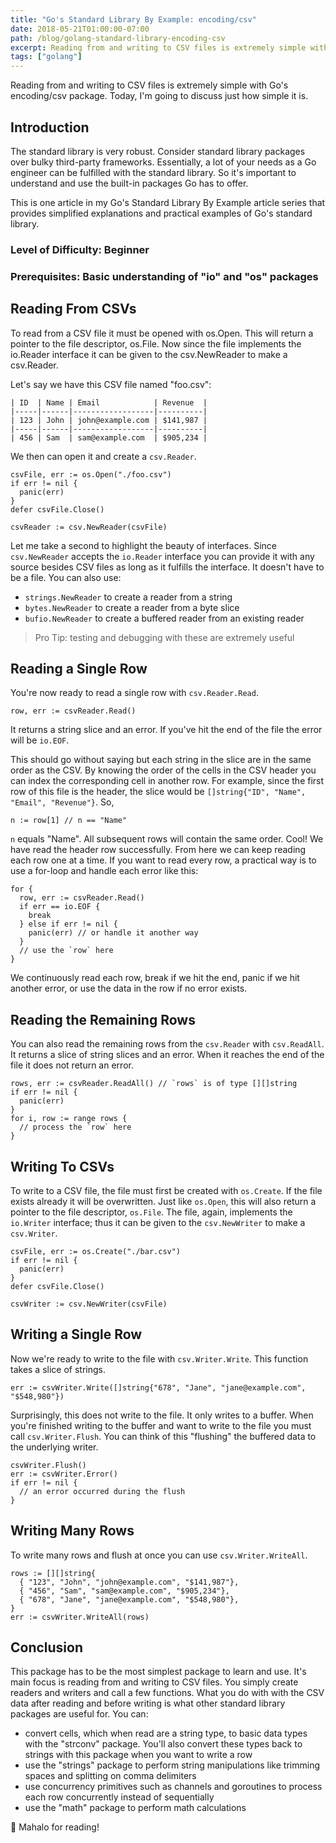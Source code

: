```yaml
---
title: "Go's Standard Library By Example: encoding/csv"
date: 2018-05-21T01:00:00-07:00
path: /blog/golang-standard-library-encoding-csv
excerpt: Reading from and writing to CSV files is extremely simple with Go’s encoding/csv package
tags: ["golang"]
---
```


Reading from and writing to CSV files is extremely simple with Go's encoding/csv package. Today, I'm going to discuss just how simple it is.

## Introduction
The standard library is very robust. Consider standard library packages over bulky third-party frameworks. Essentially, a lot of your needs as a Go engineer can be fulfilled with the standard library. So it's important to understand and use the built-in packages Go has to offer.

This is one article in my Go's Standard Library By Example article series that provides simplified explanations and practical examples of Go's standard library.

### Level of Difficulty: Beginner

### Prerequisites: Basic understanding of "io" and "os" packages

## Reading From CSVs
To read from a CSV file it must be opened with os.Open. This will return a pointer to the file descriptor, os.File. Now since the file implements the io.Reader interface it can be given to the csv.NewReader to make a csv.Reader.

Let's say we have this CSV file named "foo.csv":

```
| ID  | Name | Email            | Revenue  |
|-----|------|------------------|----------|
| 123 | John | john@example.com | $141,987 |
|-----|------|------------------|----------|
| 456 | Sam  | sam@example.com  | $905,234 |
```

We then can open it and create a `csv.Reader`.
```
csvFile, err := os.Open("./foo.csv")
if err != nil {
  panic(err)
}
defer csvFile.Close()

csvReader := csv.NewReader(csvFile)
```

Let me take a second to highlight the beauty of interfaces. Since `csv.NewReader` accepts the `io.Reader` interface you can provide it with any source besides CSV files as long as it fulfills the interface. It doesn't have to be a file. You can also use:

- `strings.NewReader` to create a reader from a string
- `bytes.NewReader` to create a reader from a byte slice
- `bufio.NewReader` to create a buffered reader from an existing reader

> Pro Tip: testing and debugging with these are extremely useful

## Reading a Single Row
You're now ready to read a single row with `csv.Reader.Read`.
```
row, err := csvReader.Read()
```

It returns a string slice and an error. If you've hit the end of the file the error will be `io.EOF`.

This should go without saying but each string in the slice are in the same order as the CSV. By knowing the order of the cells in the CSV header you can index the corresponding cell in another row. For example, since the first row of this file is the header, the slice would be `[]string{"ID", "Name", "Email", "Revenue"}`. So,

```
n := row[1] // n == "Name"
```

`n` equals "Name". All subsequent rows will contain the same order. Cool! We have read the header row successfully. From here we can keep reading each row one at a time. If you want to read every row, a practical way is to use a for-loop and handle each error like this:

```
for {
  row, err := csvReader.Read()
  if err == io.EOF {
    break
  } else if err != nil {
    panic(err) // or handle it another way
  }
  // use the `row` here
}
```

We continuously read each row, break if we hit the end, panic if we hit another error, or use the data in the row if no error exists.

## Reading the Remaining Rows
You can also read the remaining rows from the `csv.Reader` with `csv.ReadAll`. It returns a slice of string slices and an error. When it reaches the end of the file it does not return an error.
```
rows, err := csvReader.ReadAll() // `rows` is of type [][]string
if err != nil {
  panic(err)
}
for i, row := range rows {
  // process the `row` here
}
```

## Writing To CSVs
To write to a CSV file, the file must first be created with `os.Create`. If the file exists already it will be overwritten. Just like `os.Open`, this will also return a pointer to the file descriptor, `os.File`. The file, again, implements the `io.Writer` interface; thus it can be given to the `csv.NewWriter` to make a `csv.Writer`.

```
csvFile, err := os.Create("./bar.csv")
if err != nil {
  panic(err)
}
defer csvFile.Close()

csvWriter := csv.NewWriter(csvFile)
```

## Writing a Single Row
Now we're ready to write to the file with `csv.Writer.Write`. This function takes a slice of strings.

```
err := csvWriter.Write([]string{"678", "Jane", "jane@example.com", "$548,980"})
```

Surprisingly, this does not write to the file. It only writes to a buffer. When you're finished writing to the buffer and want to write to the file you must call `csv.Writer.Flush`. You can think of this "flushing" the buffered data to the underlying writer.

```
csvWriter.Flush()
err := csvWriter.Error()
if err != nil {
  // an error occurred during the flush
}
```

## Writing Many Rows
To write many rows and flush at once you can use `csv.Writer.WriteAll`.

```
rows := [][]string{
  { "123", "John", "john@example.com", "$141,987"},
  { "456", "Sam", "sam@example.com", "$905,234"},
  { "678", "Jane", "jane@example.com", "$548,980"},
}
err := csvWriter.WriteAll(rows)
```

## Conclusion
This package has to be the most simplest package to learn and use. It's main focus is reading from and writing to CSV files. You simply create readers and writers and call a few functions. What you do with with the CSV data after reading and before writing is what other standard library packages are useful for. You can:
- convert cells, which when read are a string type, to basic data types with the "strconv" package. You'll also convert these types back to strings with this package when you want to write a row
- use the "strings" package to perform string manipulations like trimming spaces and splitting on comma delimiters
- use concurrency primitives such as channels and goroutines to process each row concurrently instead of sequentially
- use the "math" package to perform math calculations

🤙 Mahalo for reading!